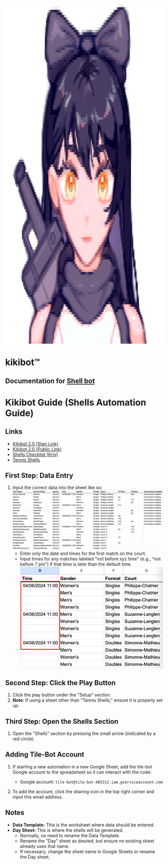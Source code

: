 <img src="Images/kikibot.png" width="1090" height="1081">

# kikibot™
## Documentation for [Shell bot](https://colab.research.google.com/drive/1jFuPN-3OMjf6p990YB8j_fsw3-JhViI0?usp=sharing)

# Kikibot Guide (Shells Automation Guide)

## Links

- [Kikibot 2.0 (Stan Link)](https://colab.research.google.com/drive/1Tk9nGVMjorHRL5TsOv_erFBpNOSrUpve?authuser=0#scrollTo=RAkRlbr57UXB)
- [Kikibot 2.0 (Public Link)](https://colab.research.google.com/drive/1jFuPN-3OMjf6p990YB8j_fsw3-JhViI0?usp=sharing)
- [Shells Checklist (Kris)](https://docs.google.com/spreadsheets/d/1TMpunmgfgJkY1SNFMF17w3t83N5Vc-0vvZLtECGfYxY/edit#gid=0)
- [Tennis Shells](https://docs.google.com/spreadsheets/d/1st-aXLd3iuAegiXiGFRxeW2Oewbh7tp9GZl1fQCQIv8/edit#gid=1685617170)

## First Step: Data Entry

1. Input the correct data into the sheet like so:
![Data Entry](Images/dataentry.png)
   - Enter only the date and times for the first match on the court.
   - Input times for any matches labeled "not before xyz time" (e.g., "not before 7 pm") if that time is later than the default time.
![Times](Images/times.png)


## Second Step: Click the Play Button

1. Click the play button under the "Setup" section.
2. **Note**: If using a sheet other than "Tennis Shells," ensure it is properly set up.

## Third Step: Open the Shells Section

1. Open the "Shells" section by pressing the small arrow (indicated by a red circle).

## Adding Tile-Bot Account

1. If starting a new automation in a new Google Sheet, add the tile-bot Google account to the spreadsheet so it can interact with the code:
   - Google account: `tile-bot@tile-bot-405312.iam.gserviceaccount.com`

2. To add the account, click the sharing icon in the top right corner and input this email address.

## Notes

- **Data Template:** This is the worksheet where data should be entered.
- **Day Sheet:** This is where the shells will be generated.
  - Normally, no need to rename the Data Template.
  - Rename the "Day" sheet as desired, but ensure no existing sheet already uses that name.
  - If necessary, change the sheet name in Google Sheets or rename the Day sheet.


